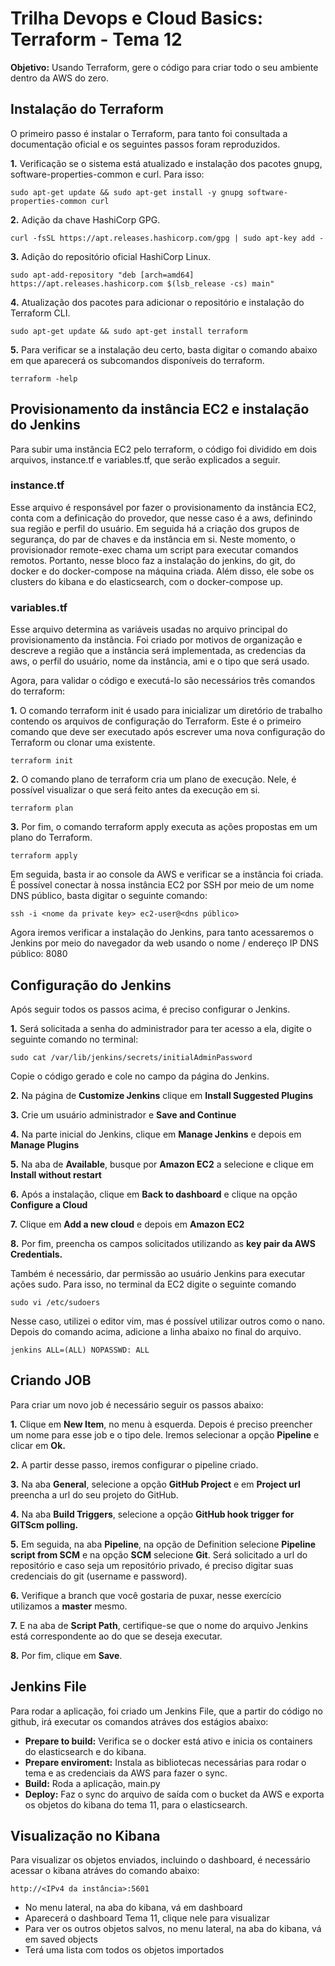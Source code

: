 # Trilha Devops e Cloud Basics: Terraform - Tema 12

**Objetivo:** Usando Terraform, gere o código para criar todo o seu ambiente dentro da AWS do zero.

## Instalação do Terraform
O primeiro passo é instalar o Terraform, para tanto foi consultada a documentação oficial e os seguintes passos foram reproduzidos.

**1.** Verificação se o sistema está atualizado e instalação dos pacotes gnupg, software-properties-common e curl. Para isso:
~~~
sudo apt-get update && sudo apt-get install -y gnupg software-properties-common curl
~~~

**2.** Adição da chave HashiCorp GPG.
~~~
curl -fsSL https://apt.releases.hashicorp.com/gpg | sudo apt-key add -
~~~

**3.** Adição do repositório oficial HashiCorp Linux.
~~~
sudo apt-add-repository "deb [arch=amd64] https://apt.releases.hashicorp.com $(lsb_release -cs) main"
~~~

**4.** Atualização dos pacotes para adicionar o repositório e instalação do Terraform CLI.
~~~
sudo apt-get update && sudo apt-get install terraform
~~~

**5.** Para verificar se a instalação deu certo, basta digitar o comando abaixo em que aparecerá os subcomandos disponíveis do terraform.
~~~
terraform -help
~~~

## Provisionamento da instância EC2 e instalação do Jenkins
Para subir uma instância EC2 pelo terraform, o código foi dividido em dois arquivos, instance.tf e variables.tf, que serão explicados a seguir.

### instance.tf
Esse arquivo é responsável por fazer o provisionamento da instância EC2, conta com a definicação do provedor, que nesse caso é a aws, definindo sua região e perfil do usuário. Em seguida há a criação dos grupos de segurança, do par de chaves e da instância em si. Neste momento, o provisionador remote-exec chama um script para executar comandos remotos. Portanto, nesse bloco faz a instalação do jenkins, do git, do docker e do docker-compose na máquina criada. Além disso, ele sobe os clusters do kibana e do elasticsearch, com o docker-compose up.

### variables.tf
Esse arquivo determina as variáveis usadas no arquivo principal do provisionamento da instância. Foi criado por motivos de organização e descreve a região que a instância será implementada, as credencias da aws, o perfil do usuário, nome da instância, ami e o tipo que será usado.

Agora, para validar o código e executá-lo são necessários três comandos do terraform:

**1.** O comando terraform init é usado para inicializar um diretório de trabalho contendo os arquivos de configuração do Terraform. Este é o primeiro comando que deve ser executado após escrever uma nova configuração do Terraform ou clonar uma existente.
~~~
terraform init
~~~

**2.** O comando plano de terraform cria um plano de execução. Nele, é possível visualizar o que será feito antes da execução em si.
~~~
terraform plan
~~~

**3.** Por fim, o comando terraform apply executa as ações propostas em um plano do Terraform.
~~~
terraform apply
~~~

Em seguida, basta ir ao console da AWS e verificar se a instância foi criada. É possível conectar à nossa instância EC2 por SSH por meio de um nome DNS público, basta digitar o seguinte comando:
~~~
ssh -i <nome da private key> ec2-user@<dns público>
~~~

Agora iremos verificar a instalação do Jenkins, para tanto acessaremos o Jenkins por meio do navegador da web usando o nome / endereço IP DNS público: 8080

## Configuração do Jenkins
Após seguir todos os passos acima, é preciso configurar o Jenkins.

**1.** Será solicitada a senha do administrador para ter acesso a ela, digite o seguinte comando no terminal:
~~~
sudo cat /var/lib/jenkins/secrets/initialAdminPassword
~~~
Copie o código gerado e cole no campo da página do Jenkins.

**2.** Na página de **Customize Jenkins**  clique em **Install Suggested Plugins**

**3.** Crie um usuário administrador e **Save and Continue**

**4.** Na parte inicial do Jenkins, clique em **Manage Jenkins** e depois em **Manage Plugins**

**5.** Na aba de **Available**, busque por **Amazon EC2** a selecione e clique em **Install without restart**

**6.** Após a instalação, clique em **Back to dashboard** e clique na opção **Configure a Cloud**

**7.** Clique em **Add a new cloud** e depois em **Amazon EC2**

**8.** Por fim, preencha os campos solicitados utilizando as **key pair da AWS Credentials.**

Também é necessário, dar permissão ao usuário Jenkins para executar ações sudo. Para isso, no terminal da EC2 digite o seguinte comando
~~~
sudo vi /etc/sudoers
~~~

Nesse caso, utilizei o editor vim, mas é possível utilizar outros como o nano. Depois do comando acima, adicione a linha abaixo no final do arquivo.
~~~
jenkins ALL=(ALL) NOPASSWD: ALL
~~~

## Criando JOB
Para criar um novo job é necessário seguir os passos abaixo:

**1.** Clique em **New Item**, no menu à esquerda. Depois é preciso preencher um nome para esse job e o tipo dele. Iremos selecionar a opção **Pipeline** e clicar em **Ok.**

**2.** A partir desse passo, iremos configurar o pipeline criado.

**3.** Na aba **General**, selecione a opção **GitHub Project** e em **Project url** preencha a url do seu projeto do GitHub.

**4.** Na aba **Build Triggers**, selecione a opção **GitHub hook trigger for GITScm polling.**

**5.** Em seguida, na aba **Pipeline**, na opção de Definition selecione **Pipeline script from SCM** e na opção **SCM** selecione **Git**. Será solicitado a url do repositório e caso seja um repositório privado, é preciso digitar suas credenciais do git (username e password).

**6.** Verifique a branch que você gostaria de puxar, nesse exercício utilizamos a **master** mesmo.

**7.** E na aba de **Script Path**, certifique-se que o nome do arquivo Jenkins está correspondente ao do que se deseja executar.

**8.** Por fim, clique em **Save**.

## Jenkins File 
Para rodar a aplicação, foi criado um Jenkins File, que a partir do código no github, irá executar os comandos atráves dos estágios abaixo:
- **Prepare to build:** Verifica se o docker está ativo e inicia os containers do elasticsearch e do kibana.
- **Prepare enviroment:** Instala as bibliotecas necessárias para rodar o tema e as credenciais da AWS para fazer o sync.
- **Build:** Roda a aplicação, main.py
- **Deploy:** Faz o sync do arquivo de saída com o bucket da AWS e exporta os objetos do kibana do tema 11, para o elasticsearch.

## Visualização no Kibana
Para visualizar os objetos enviados, incluindo o dashboard, é necessário acessar o kibana atráves do comando abaixo:
~~~
http://<IPv4 da instância>:5601
~~~
- No menu lateral, na aba do kibana, vá em dashboard
- Aparecerá o dashboard Tema 11, clique nele para visualizar
- Para ver os outros objetos salvos, no menu lateral, na aba do kibana, vá em saved objects
- Terá uma lista com todos os objetos importados
